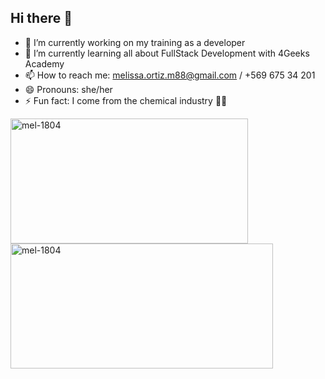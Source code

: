  ## Hi there 👋

- 🔭 I’m currently working on my training as a developer
- 🌱 I’m currently learning all about FullStack Development with 4Geeks Academy
- 📫 How to reach me: melissa.ortiz.m88@gmail.com / +569 675 34 201
- 😄 Pronouns: she/her
- ⚡ Fun fact: I come from the chemical industry 👩‍🔬

<img align="left" src="https://github-readme-stats.vercel.app/api/top-langs?username=mel-1804&show_icons=true&locale=en&layout=compact" width="380" height="200" alt="mel-1804"/> </p> <p><img align="left" src="https://github-readme-stats.vercel.app/api?username=mel-1804&show_icons=true&locale=en" width="420" height="200" alt="mel-1804"/>
